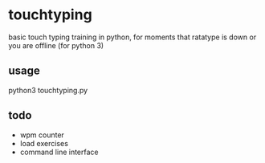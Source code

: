 # touchtyping
basic touch typing training in python, for moments that ratatype is down or you are offline (for python 3)

## usage
python3 touchtyping.py

## todo
* wpm counter
* load exercises 
* command line interface
